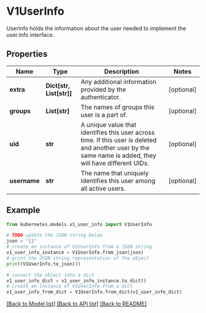 # V1UserInfo

UserInfo holds the information about the user needed to implement the user.Info interface.

## Properties

Name | Type | Description | Notes
------------ | ------------- | ------------- | -------------
**extra** | **Dict[str, List[str]]** | Any additional information provided by the authenticator. | [optional] 
**groups** | **List[str]** | The names of groups this user is a part of. | [optional] 
**uid** | **str** | A unique value that identifies this user across time. If this user is deleted and another user by the same name is added, they will have different UIDs. | [optional] 
**username** | **str** | The name that uniquely identifies this user among all active users. | [optional] 

## Example

```python
from kubernetes.models.v1_user_info import V1UserInfo

# TODO update the JSON string below
json = "{}"
# create an instance of V1UserInfo from a JSON string
v1_user_info_instance = V1UserInfo.from_json(json)
# print the JSON string representation of the object
print(V1UserInfo.to_json())

# convert the object into a dict
v1_user_info_dict = v1_user_info_instance.to_dict()
# create an instance of V1UserInfo from a dict
v1_user_info_from_dict = V1UserInfo.from_dict(v1_user_info_dict)
```
[[Back to Model list]](../README.md#documentation-for-models) [[Back to API list]](../README.md#documentation-for-api-endpoints) [[Back to README]](../README.md)


